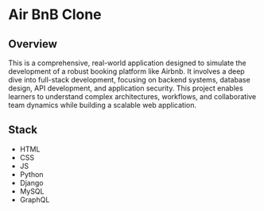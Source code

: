 
# Air BnB Clone

## Overview

This is a comprehensive, real-world application designed to simulate the development of a robust booking platform like Airbnb. It involves a deep dive into full-stack development, focusing on backend systems, database design, API development, and application security. This project enables learners to understand complex architectures, workflows, and collaborative team dynamics while building a scalable web application.

## Stack

- HTML
- CSS
- JS
- Python
- Django
- MySQL
- GraphQL
